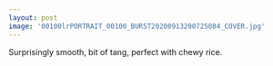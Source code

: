 ```yaml
---
layout: post
image: '00100lrPORTRAIT_00100_BURST20200913200725084_COVER.jpg'
---
```


Surprisingly smooth, bit of tang, perfect with chewy rice.


